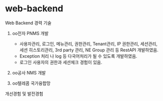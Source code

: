 # web-backend
Web Backend 경력 기술

1. oo전자 PNMS 개발
   - 사용자관리, 로그인, 메뉴관리, 권한관리, Tenant관리, IP 권한관리, 세션관리, 세션 히스토리관리, 3rd party 관리, NE Group 관리 등 RestAPI 개발하였음.
   - Exception 처리 나 log 등 다국어처리가 될 수 있도록 개발하였음.
   - 로그인 사용자의 권한과 세션체크 경험이 있음.


2. oo공사 NMS 개발


3. oo텔레콤 국가융합망
  



개선경험 및 발전경험



